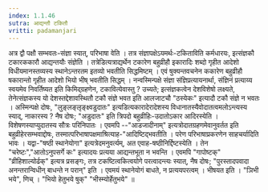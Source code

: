 ```yaml
---
index: 1.1.46
sutra: आद्यन्तौ टकितौ
vritti: padamanjari
---
```


 अत्र द्वौ पक्षौ सम्भवतः-संज्ञा स्यात्, परिभाषा वेति । तत्र संज्ञापक्षेऽयमर्थः-टकिताविति कर्मधारयः, इत्संज्ञकौ टकारककारौ आद्यन्तयौः संज्ञेति । तत्रेडित्यत्राद्यर्थेन टकारेण बहुव्रीहौ इकारादिः शब्दो गृहीत आदेशो विधीयमानस्तव्यस्य स्थानेऽन्तरतम इतव्यो भवतीति सिद्धमिष्टम् । एवं षुक्यन्तवचनेन ककारेण बहुव्रीहौ षकारान्तो गृहीत आदेशो भियो भीष् भवतीति सिद्धम् । नन्वस्मिन्पक्षे संज्ञा संज्ञिप्रत्यायनार्था, संज्ञिनं प्रत्याय्य स्वयमेव निवर्तिष्यत इति किमिद्ग्रहणेन, टकावित्येवास्तु ? उच्यते; इत्संज्ञकत्वेन देशविशेषो लक्ष्यते, तेनेत्संज्ञकस्य यो देशस्तद्देशावस्थितौ टकौ संज्ञे भवत इति आलजाटचौ "ठस्येकः" इत्यादौ टकौ संज्ञे न भवतः । अस्मिन्पक्षे दोषः, "लुङ्लङ्लृङ्क्ष्वडुदातः" इत्यडित्यकारादेरादेशस्य विधानातस्यैवोदातत्वमलोऽन्त्यस्य स्याद्, नाकारस्य ? नैष दोषः; "अडुदातः" इति त्रिपदो बहुव्रीहिः-उदातोऽकार आदिरस्येति । विशेषणस्याप्युदातस्य सौत्रः परिनिपातः । एवमपि --"आडजादीनाम्" इत्यत्रोदातग्रहणमेवानुवर्तत इति बहुव्रीहेरसम्भवाद्दोषः, तस्मात्परिभाषापक्षमाश्रित्याह-"आदिष्टिद्भवतीति । परेण परिभाषाप्रकरणेन साहचर्यादिति भावः । यद्वा-"षष्ठी स्थानेयोगा" इत्यत्रेदमनुवर्त्यम्, अत एवाह-षष्ठीनिर्द्दिष्टस्येति । तेन "चरेष्टः","आतोऽनुपसर्गे कः" इत्यादयः प्रत्यया आद्यन्तभूता न भवन्ति । एवमपि "गापोष्टक्" "व्रीहिशाल्योर्ढक्" इत्यत्र प्रसङ्गः, तत्र टकष्टित्वकित्वयोगे परत्वादन्त्यः स्यात्, नैष दोषः; "पुरस्तादपवादा अनन्तरान्विधीन् बाधन्ते न परान्" इति । एवमयं स्थानेयोगं बाधते, न प्रत्ययपरत्वम् । भीषयत इति । "ञिभी भये", णिच् । "भियो हेतुभये षुक्" "भीस्म्योर्हेतुभये" ॥